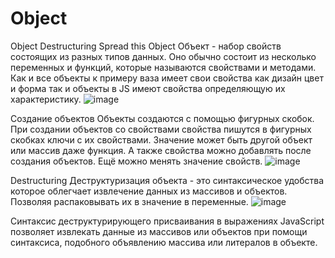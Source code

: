 # Object
Object
Destructuring
Spread
this
Object
Объект - набор свойств состоящих из разных типов данных. Оно обычно состоит из несколько переменных и функций, которые называются свойствами и методами. Как и все объекты к примеру ваза имеет свои свойства как дизайн цвет и форма так и объекты в JS имеют свойства определяющую их характеристику.
![image](https://github.com/user-attachments/assets/33a7c3fc-0976-40f2-9c09-c98302016b1d)


Создание объектов
Объекты создаются с помощью фигурных скобок. При создании объектов со свойствами свойства пишутся в фигурных скобках ключи с их свойствами. Значение может быть другой объект или массив даже функция. А также свойства можно добавлять после создания объектов. Ещё можно менять значение свойств.
![image](https://github.com/user-attachments/assets/541fdded-82eb-4384-80d5-312377f04f98)


Destructuring
Деструктуризация объекта - это синтаксическое удобства которое облегчает извлечение данных из массивов и объектов. Позволяя распаковывать их в значение в переменные.
![image](https://github.com/user-attachments/assets/c3682d62-d554-4361-a1f7-efef133279ea)


Синтаксис деструктурирующего присваивания в выражениях JavaScript позволяет извлекать данные из массивов или объектов при помощи синтаксиса, подобного объявлению массива или литералов в объекте.
